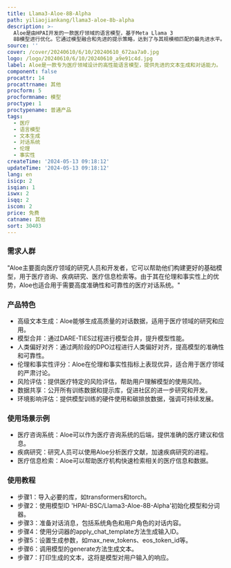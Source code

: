 ```yaml
---
title: Llama3-Aloe-8B-Alpha
path: yiliaojiankang/llama3-aloe-8b-alpha
description: >-
  Aloe是由HPAI开发的一款医疗领域的语言模型，基于Meta Llama 3
  8B模型进行优化。它通过模型融合和先进的提示策略，达到了与其规模相匹配的最先进水平。Aloe在伦理和事实性指标上得分较高，这得益于红队和对齐工作的结合。该模型提供了医疗特定的风险评估，以促进这些系统的安全使用和部署。
source: ''
cover: /cover/20240610/6/10/20240610_672aa7a0.jpg
logo: /logo/20240610/6/10/20240610_a9e91c4d.jpg
label: Aloe是一款专为医疗领域设计的高性能语言模型，提供先进的文本生成和对话能力。
component: false
procattr: 14
procattrname: 其他
procform: 5
procformname: 模型
proctype: 1
proctypename: 普通产品
tags:
  - 医疗
  - 语言模型
  - 文本生成
  - 对话系统
  - 伦理
  - 事实性
createTime: '2024-05-13 09:18:12'
updateTime: '2024-05-13 09:18:12'
lang: en
isicp: 2
isqian: 1
iswx: 2
isqq: 2
iscom: 2
price: 免费
catname: 其他
sort: 30403
---
```




### 需求人群
"Aloe主要面向医疗领域的研究人员和开发者，它可以帮助他们构建更好的基础模型，用于医疗咨询、疾病研究、医疗信息检索等。由于其在伦理和事实性上的优势，Aloe也适合用于需要高度准确性和可靠性的医疗对话系统。"

### 产品特色
* 高级文本生成：Aloe能够生成高质量的对话数据，适用于医疗领域的研究和应用。
* 模型合并：通过DARE-TIES过程进行模型合并，提升模型性能。
* 人类偏好对齐：通过两阶段的DPO过程进行人类偏好对齐，提高模型的准确性和可靠性。
* 伦理和事实性评分：Aloe在伦理和事实性指标上表现优异，适合用于医疗领域的严肃讨论。
* 风险评估：提供医疗特定的风险评估，帮助用户理解模型的使用风险。
* 数据共享：公开所有训练数据和提示库，促进社区的进一步研究和开发。
* 环境影响评估：提供模型训练的硬件使用和碳排放数据，强调可持续发展。

### 使用场景示例
* 医疗咨询系统：Aloe可以作为医疗咨询系统的后端，提供准确的医疗建议和信息。
* 疾病研究：研究人员可以使用Aloe分析医疗文献，加速疾病研究的进程。
* 医疗信息检索：Aloe可以帮助医疗机构快速检索相关的医疗信息和数据。

### 使用教程
* 步骤1：导入必要的库，如transformers和torch。
* 步骤2：使用模型ID 'HPAI-BSC/Llama3-Aloe-8B-Alpha'初始化模型和分词器。
* 步骤3：准备对话消息，包括系统角色和用户角色的对话内容。
* 步骤4：使用分词器的apply_chat_template方法生成输入ID。
* 步骤5：设置生成参数，如max_new_tokens、eos_token_id等。
* 步骤6：调用模型的generate方法生成文本。
* 步骤7：打印生成的文本，这将是模型对用户输入的响应。

  
